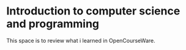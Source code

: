 # Introduction to computer science and programming
This space is to review what i learned in OpenCourseWare.
